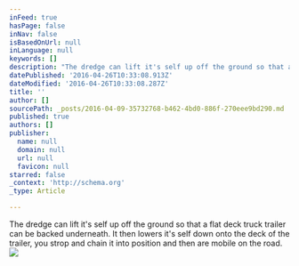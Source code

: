 ```yaml
---
inFeed: true
hasPage: false
inNav: false
isBasedOnUrl: null
inLanguage: null
keywords: []
description: "The dredge can lift it's self up off the ground so that a flat deck truck trailer can be backed underneath. It then lowers it's self down onto the deck of the trailer, you strop and chain it into position and then are mobile on the road."
datePublished: '2016-04-26T10:33:08.913Z'
dateModified: '2016-04-26T10:33:08.287Z'
title: ''
author: []
sourcePath: _posts/2016-04-09-35732768-b462-4bd0-886f-270eee9bd290.md
published: true
authors: []
publisher:
  name: null
  domain: null
  url: null
  favicon: null
starred: false
_context: 'http://schema.org'
_type: Article

---
```

The dredge can lift it's self up off the ground so that a flat deck truck trailer can be backed underneath. It then lowers it's self down onto the deck of the trailer, you strop and chain it into position and then are mobile on the road.
![](https://the-grid-user-content.s3-us-west-2.amazonaws.com/64f24dfd-e409-4de5-bcfc-140bfa8544bb.jpg)